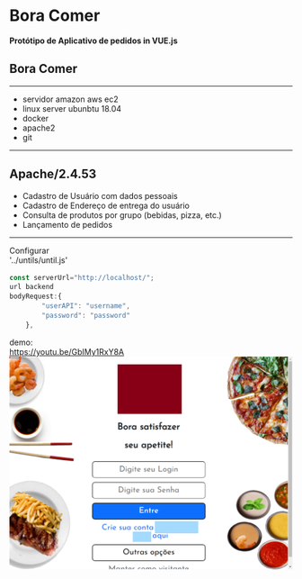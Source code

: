 # Bora Comer
**Protótipo de Aplicativo de pedidos in VUE.js**<br>
## Bora Comer
------------
- servidor amazon aws ec2
- linux server ubunbtu 18.04
- docker
- apache2
- git
------------
Apache/2.4.53
------------
- Cadastro de Usuário com dados pessoais
- Cadastro de Endereço de entrega do usuário
- Consulta de produtos por grupo (bebidas, pizza, etc.)
- Lançamento de pedidos
------------
Configurar<br/>
'../untils/until.js'<br/>
```javascript
const serverUrl="http://localhost/";
url backend
bodyRequest:{
		"userAPI": "username",
		"password": "password"
	},
```
demo:<br/>
https://youtu.be/GbIMy1RxY8A
![](tumb.png)
